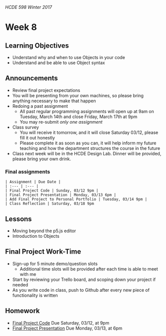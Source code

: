 _HCDE 598 Winter 2017_

# Week 8

## Learning Objectives
* Understand why and when to use Objects in your code
* Understand and be able to use Object syntax

## Announcements
* Review final project expectations
* You will be presenting from your own machines, so please bring anything necessary to make that happen
* Redoing a past assignment
	* All past regular programming assignments will open up at 9am on Tuesday, March 14th and close Friday, March 17th at 9pm
	* You may re-submit *only one assignment*
* Class survey
	* You will receive it tomorrow, and it will close Saturday 03/12, please fill it out honestly
	* Please complete it as soon as you can, it will help inform my future teaching and how the department structures the course in the future
* Class next week will be in the HCDE Design Lab. Dinner will be provided, please bring your own drink.

### Final assignments

	| Assignment | Due Date |
	| :--- | :--- |
	| Final Project Code | Sunday, 03/12 9pm |
	| Final Project Presentation | Monday, 03/13 6pm |
	| Add Final Project to Personal Portfolio | Tuesday, 03/14 9pm |
	| Class Reflection | Saturday, 03/18 9pm

## Lessons
* Moving beyond the p5.js editor
* Introduction to Objects

## Final Project Work-Time
* Sign-up for 5 minute demo/question slots
	* Additional time slots will be provided after each time is able to meet with me
* Start by reviewing your Trello board, and scoping down your project if needed
* As you write code in class, push to Github after every new piece of functionality is written

## Homework
* [Final Project Code](../../final-project.md) Due Saturday, 03/12, at 9pm
* [Final Project Presentation](../../final-project.md) Due Monday, 03/13, at 6pm